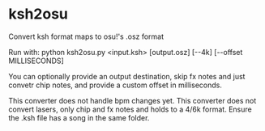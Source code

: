 # ksh2osu
Convert ksh format maps to osu!'s .osz format 

Run with:
python ksh2osu.py <input.ksh> [output.osz] [--4k] [--offset MILLISECONDS]

You can optionally provide an output destination, skip fx notes and just convetr chip notes, and provide a custom offset in milliseconds.

This converter does not handle bpm changes yet.
This converter does not convert lasers, only chip and fx notes and holds to a 4/6k format.
Ensure the .ksh file has a song in the same folder.
